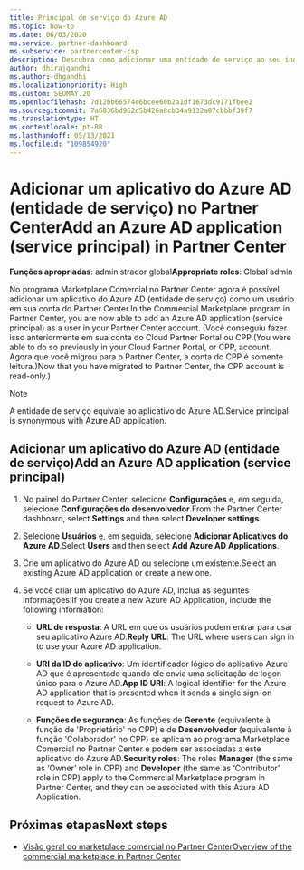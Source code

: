 ```yaml
---
title: Principal de serviço do Azure AD
ms.topic: how-to
ms.date: 06/03/2020
ms.service: partner-dashboard
ms.subservice: partnercenter-csp
description: Descubra como adicionar uma entidade de serviço ao seu inquilino do Azure AD. Fazer isso significa adicionar um aplicativo do Azure AD (principal de serviço) no Partner Center.
author: dhirajgandhi
ms.author: dhgandhi
ms.localizationpriority: High
ms.custom: SEOMAY.20
ms.openlocfilehash: 7d12bb66574e6bcee60b2a1df1673dc9171fbee2
ms.sourcegitcommit: 7a6836bd962d5b426a8cb34a9132a87cbbbf39f7
ms.translationtype: HT
ms.contentlocale: pt-BR
ms.lasthandoff: 05/13/2021
ms.locfileid: "109854920"
---
```

# <a name="add-an-azure-ad-application-service-principal-in-partner-center"></a><span data-ttu-id="96c63-104">Adicionar um aplicativo do Azure AD (entidade de serviço) no Partner Center</span><span class="sxs-lookup"><span data-stu-id="96c63-104">Add an Azure AD application (service principal) in Partner Center</span></span>

<span data-ttu-id="96c63-105">**Funções apropriadas**: administrador global</span><span class="sxs-lookup"><span data-stu-id="96c63-105">**Appropriate roles**: Global admin</span></span>

<span data-ttu-id="96c63-106">No programa Marketplace Comercial no Partner Center agora é possível adicionar um aplicativo do Azure AD (entidade de serviço) como um usuário em sua conta do Partner Center.</span><span class="sxs-lookup"><span data-stu-id="96c63-106">In the Commercial Marketplace program in Partner Center, you are now able to add an Azure AD application (service principal) as a user in your Partner Center account.</span></span> <span data-ttu-id="96c63-107">(Você conseguiu fazer isso anteriormente em sua conta do Cloud Partner Portal ou CPP.</span><span class="sxs-lookup"><span data-stu-id="96c63-107">(You were able to do so previously in your Cloud Partner Portal, or CPP, account.</span></span> <span data-ttu-id="96c63-108">Agora que você migrou para o Partner Center, a conta do CPP é somente leitura.)</span><span class="sxs-lookup"><span data-stu-id="96c63-108">Now that you have migrated to Partner Center, the CPP account is read-only.)</span></span>
 
>[!Note] 
><span data-ttu-id="96c63-109">A entidade de serviço equivale ao aplicativo do Azure AD.</span><span class="sxs-lookup"><span data-stu-id="96c63-109">Service principal is synonymous with Azure AD application.</span></span>

## <a name="add-an-azure-ad-application-service-principal"></a><span data-ttu-id="96c63-110">Adicionar um aplicativo do Azure AD (entidade de serviço)</span><span class="sxs-lookup"><span data-stu-id="96c63-110">Add an Azure AD application (service principal)</span></span>

1. <span data-ttu-id="96c63-111">No painel do Partner Center, selecione **Configurações** e, em seguida, selecione **Configurações do desenvolvedor**.</span><span class="sxs-lookup"><span data-stu-id="96c63-111">From the Partner Center dashboard, select **Settings** and then select **Developer settings**.</span></span>

2. <span data-ttu-id="96c63-112">Selecione **Usuários** e, em seguida, selecione **Adicionar Aplicativos do Azure AD**.</span><span class="sxs-lookup"><span data-stu-id="96c63-112">Select **Users** and then select **Add Azure AD Applications**.</span></span>

3. <span data-ttu-id="96c63-113">Crie um aplicativo do Azure AD ou selecione um existente.</span><span class="sxs-lookup"><span data-stu-id="96c63-113">Select an existing Azure AD application or create a new one.</span></span>

4. <span data-ttu-id="96c63-114">Se você criar um aplicativo do Azure AD, inclua as seguintes informações:</span><span class="sxs-lookup"><span data-stu-id="96c63-114">If you create a new Azure AD Application, include the following information:</span></span>  

   - <span data-ttu-id="96c63-115">**URL de resposta**: A URL em que os usuários podem entrar para usar seu aplicativo Azure AD.</span><span class="sxs-lookup"><span data-stu-id="96c63-115">**Reply URL**: The URL where users can sign in to use your Azure AD application.</span></span>

   - <span data-ttu-id="96c63-116">**URI da ID do aplicativo**: Um identificador lógico do aplicativo Azure AD que é apresentado quando ele envia uma solicitação de logon único para o Azure AD.</span><span class="sxs-lookup"><span data-stu-id="96c63-116">**App ID URI**: A logical identifier for the Azure AD application that is presented when it sends a single sign-on request to Azure AD.</span></span>

   - <span data-ttu-id="96c63-117">**Funções de segurança**: As funções de **Gerente** (equivalente à função de 'Proprietário' no CPP) e de **Desenvolvedor** (equivalente à função 'Colaborador' no CPP) se aplicam ao programa Marketplace Comercial no Partner Center e podem ser associadas a este aplicativo do Azure AD.</span><span class="sxs-lookup"><span data-stu-id="96c63-117">**Security roles**: The roles **Manager** (the same as  ‘Owner’ role in CPP) and **Developer** (the same as ‘Contributor’ role in CPP) apply to the Commercial Marketplace program in Partner Center, and they can be associated with this Azure AD Application.</span></span>  

## <a name="next-steps"></a><span data-ttu-id="96c63-118">Próximas etapas</span><span class="sxs-lookup"><span data-stu-id="96c63-118">Next steps</span></span>

- [<span data-ttu-id="96c63-119">Visão geral do marketplace comercial no Partner Center</span><span class="sxs-lookup"><span data-stu-id="96c63-119">Overview of the commercial marketplace in Partner Center</span></span>](csp-commercial-marketplace-overview.md)